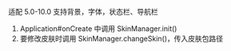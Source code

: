 适配 5.0-10.0
支持背景，字体，状态栏、导航栏

1. Application#onCreate 中调用 SkinManager.init()
2. 要修改皮肤时调用 SkinManager.changeSkin()，传入皮肤包路径
